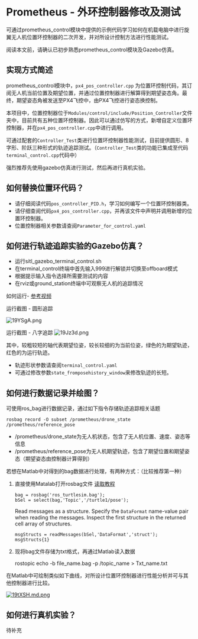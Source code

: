 # Prometheus - 外环控制器修改及测试

可通过prometheus_control模块中提供的示例代码学习如何在机载电脑中进行旋翼无人机位置环控制器的二次开发，并对所设计控制方法进行性能测试。

阅读本文前，请确认已初步熟悉prometheus_control模块及Gazebo仿真。

## 实现方式简述

prometheus_control模块中，`px4_pos_controller.cpp` 为位置环控制代码，其订阅无人机当前位置及期望位置，并通过位置控制器进行解算得到期望姿态角。最终，期望姿态角被发送至PX4飞控中，由PX4飞控进行姿态换控制。

本项目中，位置控制器位于`Modules/control/include/Position_Controller`文件夹中，目前共有五种位置环控制器。因此可以通过仿写的方式，新增自定义位置环控制器，并在`px4_pos_controller.cpp`中进行调用。

可通过配套的`Controller_Test`类进行位置环控制器性能测试，目前提供圆形、8字形、阶跃三种形式的轨迹追踪测试。（`Controller_Test`类的功能已集成至代码`terminal_control.cpp`代码中）

强烈推荐先使用gazebo仿真进行测试，然后再进行真机实验。


## 如何替换位置环代码？

 - 请仔细阅读代码`pos_controller_PID.h`，学习如何编写一个位置环控制器类。
 - 请仔细查阅代码`px4_pos_controller.cpp`，并再该文件中声明并调用新增的位置环控制器。
 - 位置控制器相关参数请查阅`Parameter_for_control.yaml`

## 如何进行轨迹追踪实验的Gazebo仿真？

 - 运行sitl_gazebo_terminal_control.sh
 - 在terminal_control终端中首先输入999进行解锁并切换至offboard模式
 - 根据提示输入指令选择所需要测试的内容
 - 在rviz或ground_station终端中可观察无人机的追踪情况

如何运行- [参考视频](https://www.bilibili.com/video/av84052718/)
 
运行截图 - 圆形追踪

![19YSgA.png](https://s2.ax1x.com/2020/01/19/19YSgA.png)

运行截图 - 八字追踪
![19Jz3d.png](https://s2.ax1x.com/2020/01/19/19Jz3d.png)

其中，较粗较短的轴代表期望位姿，较长较细的为当前位姿，绿色的为期望轨迹，红色的为运行轨迹。

 - 轨迹形状参数请查阅`terminal_control.yaml`
 - 可通过修改参数`state_fromposehistory_window`来修改轨迹的长短。

## 如何进行数据记录并绘图？

可使用ros_bag进行数据记录，通过如下指令存储轨迹追踪相关话题

    rosbag record -O subset /prometheus/drone_state /prometheus/reference_pose

- /prometheus/drone_state为无人机状态，包含了无人机位置、速度、姿态等信息
- /prometheus/reference_pose为无人机期望轨迹，包含了期望位置和期望姿态（期望姿态由控制器计算得到）

若想在Matlab中对得到的bag数据进行处理，有两种方式：（比较推荐第一种）

 1. 直接使用Matalab打开rosbag文件      [读取教程](https://www.mathworks.com/help/robotics/ref/rosbag.html)

	    bag = rosbag('ros_turtlesim.bag');
	    bSel = select(bag,'Topic','/turtle1/pose');

	Read messages as a structure. Specify the  `DataFormat`  name-value pair when reading the messages. Inspect the first structure in the returned cell array of structures.

	    msgStructs = readMessages(bSel,'DataFormat','struct');
	    msgStructs{1}

2. 现将bag文件存储为txt格式，再通过Matlab读入数据

    rostopic echo -b file_name.bag -p /topic_name > Txt_name.txt

在Matlab中可绘制类似如下曲线，对所设计位置环控制器进行性能分析并可与其他控制器进行比较。

[![19tXSH.md.png](https://s2.ax1x.com/2020/01/19/19tXSH.md.png)](https://imgchr.com/i/19tXSH)

## 如何进行真机实验？
待补充

